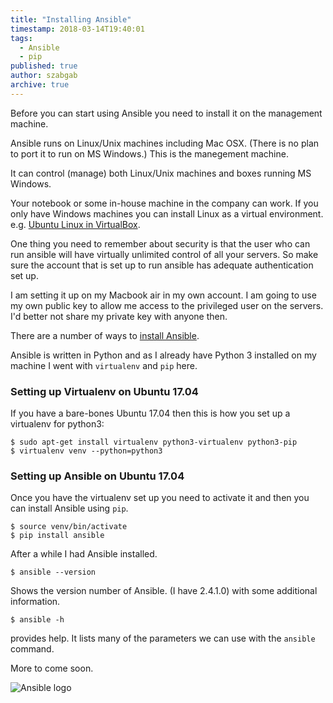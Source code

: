```yaml
---
title: "Installing Ansible"
timestamp: 2018-03-14T19:40:01
tags:
  - Ansible
  - pip
published: true
author: szabgab
archive: true
---
```



Before you can start using Ansible you need to install it on the management machine.

Ansible runs on Linux/Unix machines including Mac OSX. (There is no plan to port it to run on MS Windows.) This is the manegement machine.

It can control (manage) both Linux/Unix machines and boxes running MS Windows.


Your notebook or some in-house machine in the company can work. If you only have Windows machines you can install Linux as a virtual
environment. e.g. [Ubuntu Linux in VirtualBox](/installing-ubuntu-linux-in-virtualbox).

One thing you need to remember about security is that the user who can run ansible will have
virtually unlimited control of all your servers. So make sure the account that is set up to run ansible has adequate
authentication set up.

I am setting it up on my Macbook air in my own account. I am going to use my own public key to allow me access to the privileged
user on the servers. I'd better not share my private key with anyone then.

There are a number of ways to [install Ansible](http://docs.ansible.com/ansible/latest/intro_installation.html).

Ansible is written in Python and as I already have Python 3 installed on my machine I went with `virtualenv` and `pip` here.


<h3>Setting up Virtualenv on Ubuntu 17.04</h3>

If you have a bare-bones Ubuntu 17.04 then this is how you set up a virtualenv for python3:

```
$ sudo apt-get install virtualenv python3-virtualenv python3-pip
$ virtualenv venv --python=python3
```

<h3>Setting up Ansible on Ubuntu 17.04</h3>

Once you have the virtualenv set up you need to activate it and then you can install Ansible using `pip`.

```
$ source venv/bin/activate
$ pip install ansible
```

After a while I had Ansible installed.

```
$ ansible --version
```

Shows the version number of Ansible. (I have 2.4.1.0) with some additional information.

```
$ ansible -h
```

provides help. It lists many of the parameters we can use with the `ansible` command.

More to come soon.

<img src="/img/ansible-logo.jpg" alt="Ansible logo">

